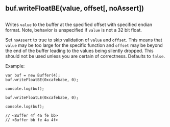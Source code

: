 ## buf.writeFloatBE(value, offset\[, noAssert\])

## 

Writes `value` to the buffer at the specified offset with specified endian
format. Note, behavior is unspecified if `value` is not a 32 bit float.

Set `noAssert` to true to skip validation of `value` and `offset`. This means
that `value` may be too large for the specific function and `offset` may be
beyond the end of the buffer leading to the values being silently dropped. This
should not be used unless you are certain of correctness. Defaults to `false`.

Example:

    var buf = new Buffer(4);
    buf.writeFloatBE(0xcafebabe, 0);
    
    console.log(buf);
    
    buf.writeFloatLE(0xcafebabe, 0);
    
    console.log(buf);
    
    // <Buffer 4f 4a fe bb>
    // <Buffer bb fe 4a 4f>